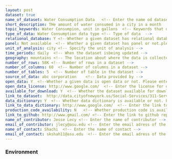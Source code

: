 ```yaml
---
layout: post  
dataset: true
name_of_dataset: Water Consumption Data   <!-- Enter the name od dataset --> 
short_description: THe amount of water consumed in a city in a month   <!-- Description of the dataset, what is the dataset all about  -->
topic_keywords: Water Consumpion, unit in gallons  <!-- Keywords that depict your dataset  -->
type_of_data: Water Consumption data type <!-- Type of data  -->
relational_database: Y <!--Whether a given dataset has relational database or not. Please enter Y for yes and N for no.  --> 
panel: Not available  <!-- Whether a given dataset has panel or not.please enter Y for yes and N for no.  --> 
unit_of_analysis: city <!-- Specify the unit of analysis -->
time_periods: daily  <!-- When the dataset isbeing updated -->
geography: mountains <!-- The location about where the data is collected -->
number_of_rows: 58K	<!-- Number of rows in a dataset -->
number_of_columns: 60  <!-- Number of columns in a dataset -->
number_of_tables: 5  <!-- Number of table in the dataset -->
source_of_data: abc corporation    <!-- Data provided by -->
open_data: Y  <!--Whether a given data is open data or not. Please enter Y for yes and N for no.  --> 
open_data_license: http://www.google.com/  <!-- Enter the license for open data -->
available_for_download: Y  <!-- Whether the dataset available for download. Please enter Y for yes and N for no.  --> 
link_to_dataset:  http://data.cityofnewyork.us/Social-Services/311-Service-Requests-from-2010-to-Present/erm2-nwe9  <!-- Enter the link from where dataset can be downloaded. -->
data_dictionary: Y  <!-- Whether data dictionary is available or not. Please enter Y for yes and N for no.  --> 
link_to_data_dictionary: http://www.google.com/  <!-- Enter the link to downloaddata dictionary -->
production_code_availability: N   <!-- Whether production code is available or not. please enter Y for yes and N for no.  --> 
link_to_github: http://www.gmail.com/ <!-- Enter the link to github repository.  -->
name_of_contributor: Jesse Lecy <!-- Enter the name of contributor -->
email_of_contributor: jlecy@asu.edu <!-- Enter the email adress of the contributor -->
name_of_contact: Shachi  <!-- Enter the name of contact -->
email_of_contact: skshah11@asu.edu  <!-- Enter the email adress of the contact -->
---
```

<!-- Any othe information regarding the data  or a detailed description of data should be entered herre -->
### Environment